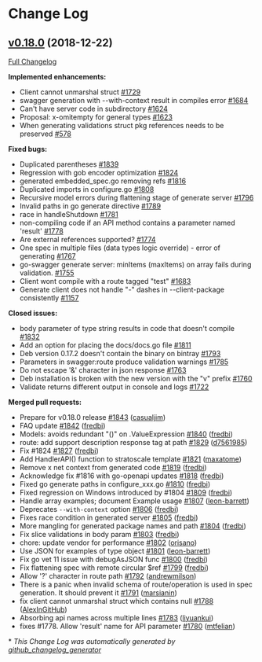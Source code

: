 # Change Log

## [v0.18.0](https://github.com/ssfilatov/go-swagger/tree/v0.18.0) (2018-12-22)
[Full Changelog](https://github.com/ssfilatov/go-swagger/compare/v0.17.2...v0.18.0)

**Implemented enhancements:**

- Client cannot unmarshal struct [\#1729](https://github.com/ssfilatov/go-swagger/issues/1729)
- swagger generation with --with-context result in compiles error [\#1684](https://github.com/ssfilatov/go-swagger/issues/1684)
- Can't have server code in subdirectory [\#1624](https://github.com/ssfilatov/go-swagger/issues/1624)
- Proposal: x-omitempty for general types [\#1623](https://github.com/ssfilatov/go-swagger/issues/1623)
- When generating validations struct pkg references needs to be preserved [\#578](https://github.com/ssfilatov/go-swagger/issues/578)

**Fixed bugs:**

- Duplicated parentheses [\#1839](https://github.com/ssfilatov/go-swagger/issues/1839)
- Regression with gob encoder optimization [\#1824](https://github.com/ssfilatov/go-swagger/issues/1824)
- generated embedded\_spec.go removing refs [\#1816](https://github.com/ssfilatov/go-swagger/issues/1816)
- Duplicated imports in configure.go [\#1808](https://github.com/ssfilatov/go-swagger/issues/1808)
- Recursive model errors during flattening stage of generate server [\#1796](https://github.com/ssfilatov/go-swagger/issues/1796)
- Invalid paths in go generate directive [\#1789](https://github.com/ssfilatov/go-swagger/issues/1789)
- race in handleShutdown [\#1781](https://github.com/ssfilatov/go-swagger/issues/1781)
- non-compiling code if an API method contains a parameter named 'result' [\#1778](https://github.com/ssfilatov/go-swagger/issues/1778)
- Are external references supported? [\#1774](https://github.com/ssfilatov/go-swagger/issues/1774)
- One spec in multiple files \(data types logic override\) - error of generating [\#1767](https://github.com/ssfilatov/go-swagger/issues/1767)
- go-swagger generate server: minItems \(maxItems\) on array fails during validation.  [\#1755](https://github.com/ssfilatov/go-swagger/issues/1755)
- Client wont compile with a route tagged "test"  [\#1683](https://github.com/ssfilatov/go-swagger/issues/1683)
- Generate client does not handle "-" dashes in --client-package consistently [\#1157](https://github.com/ssfilatov/go-swagger/issues/1157)

**Closed issues:**

- body parameter of type string results in code that doesn't compile [\#1832](https://github.com/ssfilatov/go-swagger/issues/1832)
- Add an option for placing the docs/docs.go file [\#1811](https://github.com/ssfilatov/go-swagger/issues/1811)
- Deb version 0.17.2 doesn't contain the binary on bintray [\#1793](https://github.com/ssfilatov/go-swagger/issues/1793)
- Parameters in swagger:route produce validation warnings [\#1785](https://github.com/ssfilatov/go-swagger/issues/1785)
- Do not escape '&' character in json response [\#1763](https://github.com/ssfilatov/go-swagger/issues/1763)
- Deb installation is broken with the new version with the "v" prefix [\#1760](https://github.com/ssfilatov/go-swagger/issues/1760)
- Validate returns different output in console and logs [\#1722](https://github.com/ssfilatov/go-swagger/issues/1722)

**Merged pull requests:**

- Prepare for v0.18.0 release [\#1843](https://github.com/ssfilatov/go-swagger/pull/1843) ([casualjim](https://github.com/casualjim))
- FAQ update [\#1842](https://github.com/ssfilatov/go-swagger/pull/1842) ([fredbi](https://github.com/fredbi))
- Models: avoids redundant "\(\)" on .ValueExpression [\#1840](https://github.com/ssfilatov/go-swagger/pull/1840) ([fredbi](https://github.com/fredbi))
- route: add support description response tag at path [\#1829](https://github.com/ssfilatov/go-swagger/pull/1829) ([d7561985](https://github.com/d7561985))
- Fix \#1824 [\#1827](https://github.com/ssfilatov/go-swagger/pull/1827) ([fredbi](https://github.com/fredbi))
- Add HandlerAPI\(\) function to stratoscale template [\#1821](https://github.com/ssfilatov/go-swagger/pull/1821) ([maxatome](https://github.com/maxatome))
- Remove x net context from generated code [\#1819](https://github.com/ssfilatov/go-swagger/pull/1819) ([fredbi](https://github.com/fredbi))
- Acknowledge fix \#1816 with go-openapi updates [\#1818](https://github.com/ssfilatov/go-swagger/pull/1818) ([fredbi](https://github.com/fredbi))
- Fixed go generate paths in configure\_xxx.go [\#1810](https://github.com/ssfilatov/go-swagger/pull/1810) ([fredbi](https://github.com/fredbi))
- Fixed regression on Windows introduced by \#1804 [\#1809](https://github.com/ssfilatov/go-swagger/pull/1809) ([fredbi](https://github.com/fredbi))
- Handle array examples; document Example usage [\#1807](https://github.com/ssfilatov/go-swagger/pull/1807) ([leon-barrett](https://github.com/leon-barrett))
- Deprecates `--with-context` option [\#1806](https://github.com/ssfilatov/go-swagger/pull/1806) ([fredbi](https://github.com/fredbi))
- Fixes race condition in generated server [\#1805](https://github.com/ssfilatov/go-swagger/pull/1805) ([fredbi](https://github.com/fredbi))
- More mangling for generated package names and path [\#1804](https://github.com/ssfilatov/go-swagger/pull/1804) ([fredbi](https://github.com/fredbi))
- Fix slice validations in body param [\#1803](https://github.com/ssfilatov/go-swagger/pull/1803) ([fredbi](https://github.com/fredbi))
- chore: update vendor for performance [\#1802](https://github.com/ssfilatov/go-swagger/pull/1802) ([orisano](https://github.com/orisano))
- Use JSON for examples of type object [\#1801](https://github.com/ssfilatov/go-swagger/pull/1801) ([leon-barrett](https://github.com/leon-barrett))
- Fix go vet 11 issue with debugAsJSON func [\#1800](https://github.com/ssfilatov/go-swagger/pull/1800) ([fredbi](https://github.com/fredbi))
- Fix flattening spec with remote circular $ref [\#1799](https://github.com/ssfilatov/go-swagger/pull/1799) ([fredbi](https://github.com/fredbi))
- Allow '?' character in route path [\#1792](https://github.com/ssfilatov/go-swagger/pull/1792) ([andrewmilson](https://github.com/andrewmilson))
- There is a panic when invalid schema of route/operation is used in spec generation. It should prevent it [\#1791](https://github.com/ssfilatov/go-swagger/pull/1791) ([marsianin](https://github.com/marsianin))
- fix client cannot unmarshal struct which contains null [\#1788](https://github.com/ssfilatov/go-swagger/pull/1788) ([AlexInGitHub](https://github.com/AlexInGitHub))
- Absorbing api names across multiple lines [\#1783](https://github.com/ssfilatov/go-swagger/pull/1783) ([liyuankui](https://github.com/liyuankui))
- fixes \#1778. Allow 'result' name for API parameter [\#1780](https://github.com/ssfilatov/go-swagger/pull/1780) ([mtfelian](https://github.com/mtfelian))

\* *This Change Log was automatically generated by [github_changelog_generator](https://github.com/skywinder/Github-Changelog-Generator)*
